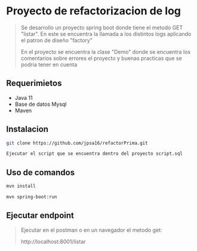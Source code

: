 # Proyecto de refactorizacion de log

> Se desarrollo un proyecto spring boot donde tiene el metodo GET "listar".
> En este se encuentra la llamada a los distintos logs aplicando el patron de diseño "factory"
> 
> En el proyecto se encuentra la clase "Demo" donde se encuentra los comentarios sobre errores el proyecto y buenas practicas que se podria tener en cuenta


## Requerimietos

- Java 11
- Base de datos Mysql
- Maven


## Instalacion

```bash
git clone https://github.com/jpsa16/refactorPrima.git
```

```bash
Ejecutar el script que se encuentra dentro del proyecto script.sql
```

## Uso de comandos

```bash
mvn install

mvn spring-boot:run
```

## Ejecutar endpoint
>Ejecutar en el postman o en un navegador el metodo get:
> 
> http://localhost:8001/listar


